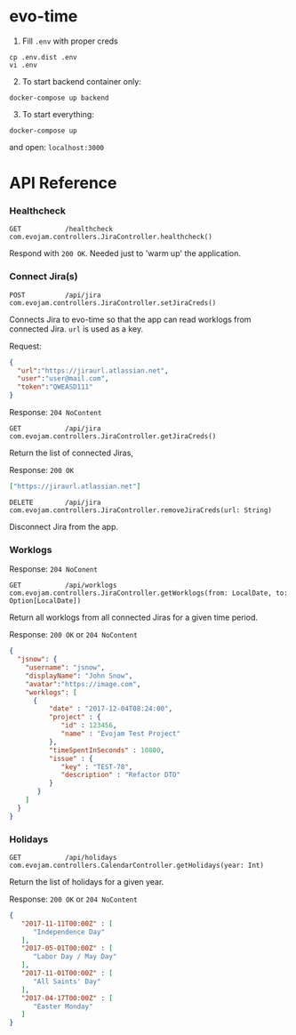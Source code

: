 # evo-time

1. Fill `.env` with proper creds
```
cp .env.dist .env
vi .env
```

2. To start backend container only:
```
docker-compose up backend
```

3. To start everything:
```
docker-compose up
```
and open: `localhost:3000`

# API Reference

### Healthcheck

```
GET           /healthcheck         com.evojam.controllers.JiraController.healthcheck()
```

Respond with `200 OK`. Needed just to 'warm up' the application.

### Connect Jira(s)

```
POST          /api/jira            com.evojam.controllers.JiraController.setJiraCreds()
```

Connects Jira to evo-time so that the app can read worklogs from connected Jira. `url` is used as a key.

Request:

```json
{
  "url":"https://jiraurl.atlassian.net",
  "user":"user@mail.com",
  "token":"QWEASD111"
}
```

Response:
`204 NoContent`

```
GET           /api/jira            com.evojam.controllers.JiraController.getJiraCreds()
```

Return the list of connected Jiras,

Response:
`200 OK`

```json
["https://jiraurl.atlassian.net"]
```

```
DELETE        /api/jira            com.evojam.controllers.JiraController.removeJiraCreds(url: String)
```

Disconnect Jira from the app.

### Worklogs

Response:
`204 NoConent`

```
GET           /api/worklogs        com.evojam.controllers.JiraController.getWorklogs(from: LocalDate, to: Option[LocalDate])
```

Return all worklogs from all connected Jiras for a given time period.

Response:
`200 OK` or `204 NoContent`

```json
{
  "jsnow": {
    "username": "jsnow",
    "displayName": "John Snow",
    "avatar":"https://image.com",
    "worklogs": [
      {
          "date" : "2017-12-04T08:24:00",
          "project" : {
             "id" : 123456,
             "name" : "Evojam Test Project"
          },
          "timeSpentInSeconds" : 10800,
          "issue" : {
             "key" : "TEST-78",
             "description" : "Refactor DTO"
          }
       }
    ]
  }
}
```

### Holidays

```
GET           /api/holidays        com.evojam.controllers.CalendarController.getHolidays(year: Int)
```

Return the list of holidays for a given year.

Response:
`200 OK` or `204 NoContent`

```json
{
   "2017-11-11T00:00Z" : [
      "Independence Day"
   ],
   "2017-05-01T00:00Z" : [
      "Labor Day / May Day"
   ],
   "2017-11-01T00:00Z" : [
      "All Saints' Day"
   ],
   "2017-04-17T00:00Z" : [
      "Easter Monday"
   ]
}
```
